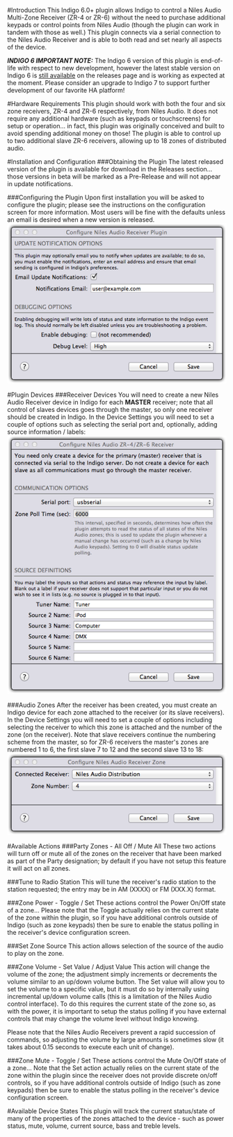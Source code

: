 #Introduction
This Indigo 6.0+ plugin allows Indigo to control a Niles Audio Multi-Zone Receiver (ZR-4 or ZR-6) without the need to purchase additional keypads or control points from Niles Audio (though the plugin can work in tandem with those as well.) This plugin connects via a serial connection to the Niles Audio Receiver and is able to both read and set nearly all aspects of the device.

_**INDIGO 6 IMPORTANT NOTE:**_ The Indigo 6 version of this plugin is end-of-life with respect to new development, however the latest stable version on Indigo 6 is [still available](https://github.com/RogueProeliator/IndigoPlugins---Niles-Audio-Receiver/releases/tag/v1.1.19) on the releases page and is working as expected at the moment. Please consider an upgrade to Indigo 7 to support further development of our favorite HA platform!

#Hardware Requirements
This plugin should work with both the four and six zone receivers, ZR-4 and ZR-6 respectively, from Niles Audio. It does not require any additional hardware (such as keypads or touchscreens) for setup or operation... in fact, this plugin was originally conceived and built to avoid spending additional money on those! The plugin is able to control up to two additional slave ZR-6 receivers, allowing up to 18 zones of distributed audio.

#Installation and Configuration
###Obtaining the Plugin
The latest released version of the plugin is available for download in the Releases section... those versions in beta will be marked as a Pre-Release and will not appear in update notifications.

###Configuring the Plugin
Upon first installation you will be asked to configure the plugin; please see the instructions on the configuration screen for more information. Most users will be fine with the defaults unless an email is desired when a new version is released.
![](<Documentation/Doc-Images/PluginConfig.png>)

#Plugin Devices
###Receiver Devices
You will need to create a new Niles Audio Receiver device in Indigo for each **MASTER** receiver; note that all control of slaves devices goes through the master, so only one receiver should be created in Indigo. In the Device Settings you will need to set a couple of options such as selecting the serial port and, optionally, adding source information / labels:
![](<Documentation/Doc-Images/ReceiverDeviceConfig.png>)

###Audio Zones
After the receiver has been created, you must create an Indigo device for each zone attached to the receiver (or its slave receivers). In the Device Settings you will need to set a couple of options including selecting the receiver to which this zone is attached and the number of the zone (on the receiver). Note that slave receivers continue the numbering scheme from the master, so for ZR-6 receivers the master's zones are numbered 1 to 6, the first slave 7 to 12 and the second slave 13 to 18:
![](<Documentation/Doc-Images/ZoneDeviceConfig.png>)

#Available Actions
###Party Zones - All Off / Mute All
These two actions will turn off or mute all of the zones on the receiver that have been marked as part of the Party designation; by default if you have not setup this feature it will act on all zones.

###Tune to Radio Station
This will tune the receiver's radio station to the station requested; the entry may be in AM (XXXX) or FM (XXX.X) format.

###Zone Power - Toggle / Set
These actions control the Power On/Off state of a zone... Please note that the Toggle actually relies on the current state of the zone within the plugin, so if you have additional controls outside of Indigo (such as zone keypads) then be sure to enable the status polling in the receiver's device configuration screen.

###Set Zone Source
This action allows selection of the source of the audio to play on the zone.

###Zone Volume - Set Value / Adjust Value
This action will change the volume of the zone; the adjustment simply increments or decrements the volume similar to an up/down volume button. The Set value will allow you to set the volume to a specific value, but it must do so by internally using incremental up/down volume calls (this is a limitation of the Niles Audio control interface). To do this requires the current state of the zone so, as with the power, it is important to setup the status polling if you have external controls that may change the volume level without Indigo knowing.

Please note that the Niles Audio Receivers prevent a rapid succession of commands, so adjusting the volume by large amounts is sometimes slow (it takes about 0.15 seconds to execute each unit of change).

###Zone Mute - Toggle / Set
These actions control the Mute On/Off state of a zone... Note that the Set action actually relies on the current state of the zone within the plugin since the receiver does not provide discrete on/off controls, so if you have additional controls outside of Indigo (such as zone keypads) then be sure to enable the status polling in the receiver's device configuration screen.

#Available Device States
This plugin will track the current status/state of many of the properties of the zones attached to the device - such as power status, mute, volume, current source, bass and treble levels.

